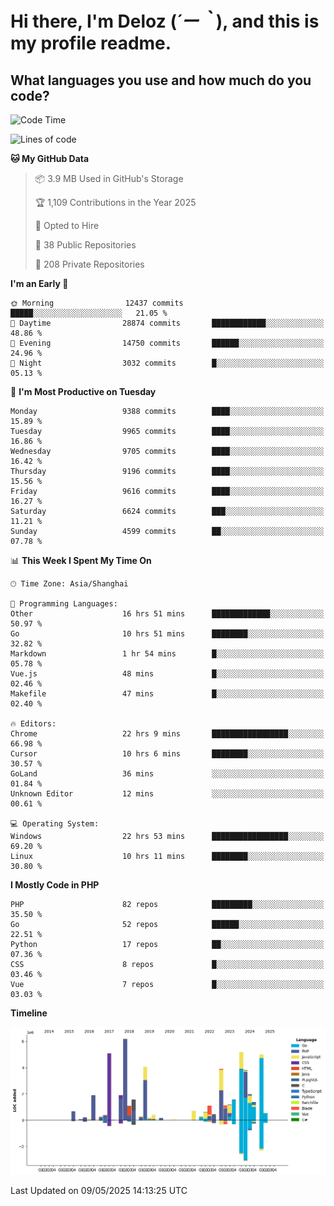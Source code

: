 # **Hi there, I'm Deloz (*´ー｀*), and this is my profile readme.**

## **What languages you use and how much do you code?**

<!--START_SECTION:waka-->
![Code Time](http://img.shields.io/badge/Code%20Time-6%2C316%20hrs%2027%20mins-blue)

![Lines of code](https://img.shields.io/badge/From%20Hello%20World%20I%27ve%20Written-53.1%20million%20lines%20of%20code-blue)

**🐱 My GitHub Data** 

> 📦 3.9 MB Used in GitHub's Storage 
 > 
> 🏆 1,109 Contributions in the Year 2025
 > 
> 💼 Opted to Hire
 > 
> 📜 38 Public Repositories 
 > 
> 🔑 208 Private Repositories 
 > 
**I'm an Early 🐤** 

```text
🌞 Morning                12437 commits       █████░░░░░░░░░░░░░░░░░░░░   21.05 % 
🌆 Daytime                28874 commits       ████████████░░░░░░░░░░░░░   48.86 % 
🌃 Evening                14750 commits       ██████░░░░░░░░░░░░░░░░░░░   24.96 % 
🌙 Night                  3032 commits        █░░░░░░░░░░░░░░░░░░░░░░░░   05.13 % 
```
📅 **I'm Most Productive on Tuesday** 

```text
Monday                   9388 commits        ████░░░░░░░░░░░░░░░░░░░░░   15.89 % 
Tuesday                  9965 commits        ████░░░░░░░░░░░░░░░░░░░░░   16.86 % 
Wednesday                9705 commits        ████░░░░░░░░░░░░░░░░░░░░░   16.42 % 
Thursday                 9196 commits        ████░░░░░░░░░░░░░░░░░░░░░   15.56 % 
Friday                   9616 commits        ████░░░░░░░░░░░░░░░░░░░░░   16.27 % 
Saturday                 6624 commits        ███░░░░░░░░░░░░░░░░░░░░░░   11.21 % 
Sunday                   4599 commits        ██░░░░░░░░░░░░░░░░░░░░░░░   07.78 % 
```


📊 **This Week I Spent My Time On** 

```text
🕑︎ Time Zone: Asia/Shanghai

💬 Programming Languages: 
Other                    16 hrs 51 mins      █████████████░░░░░░░░░░░░   50.97 % 
Go                       10 hrs 51 mins      ████████░░░░░░░░░░░░░░░░░   32.82 % 
Markdown                 1 hr 54 mins        █░░░░░░░░░░░░░░░░░░░░░░░░   05.78 % 
Vue.js                   48 mins             █░░░░░░░░░░░░░░░░░░░░░░░░   02.46 % 
Makefile                 47 mins             █░░░░░░░░░░░░░░░░░░░░░░░░   02.40 % 

🔥 Editors: 
Chrome                   22 hrs 9 mins       █████████████████░░░░░░░░   66.98 % 
Cursor                   10 hrs 6 mins       ████████░░░░░░░░░░░░░░░░░   30.57 % 
GoLand                   36 mins             ░░░░░░░░░░░░░░░░░░░░░░░░░   01.84 % 
Unknown Editor           12 mins             ░░░░░░░░░░░░░░░░░░░░░░░░░   00.61 % 

💻 Operating System: 
Windows                  22 hrs 53 mins      █████████████████░░░░░░░░   69.20 % 
Linux                    10 hrs 11 mins      ████████░░░░░░░░░░░░░░░░░   30.80 % 
```

**I Mostly Code in PHP** 

```text
PHP                      82 repos            █████████░░░░░░░░░░░░░░░░   35.50 % 
Go                       52 repos            ██████░░░░░░░░░░░░░░░░░░░   22.51 % 
Python                   17 repos            ██░░░░░░░░░░░░░░░░░░░░░░░   07.36 % 
CSS                      8 repos             █░░░░░░░░░░░░░░░░░░░░░░░░   03.46 % 
Vue                      7 repos             █░░░░░░░░░░░░░░░░░░░░░░░░   03.03 % 
```



**Timeline**

![Lines of Code chart](https://raw.githubusercontent.com/deloz/deloz/main/assets/bar_graph.png)


 Last Updated on 09/05/2025 14:13:25 UTC
<!--END_SECTION:waka-->
